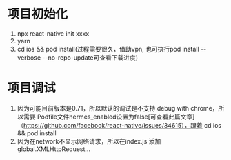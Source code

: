 # 项目初始化
1. npx react-native init xxxx
2. yarn
3. cd ios && pod install(过程需要很久，借助vpn, 也可执行pod install --verbose --no-repo-update可查看下载进度)

# 项目调试
1. 因为可能目前版本是0.71，所以默认的调试是不支持 debug with chrome，所以需要 Podfile文件hermes_enabled设置为false[可查看此篇文章]（https://github.com/facebook/react-native/issues/34615），跟着 cd ios && pod install
2. 因为在network不显示网络请求，所以在index.js 添加 global.XMLHttpRequest...
